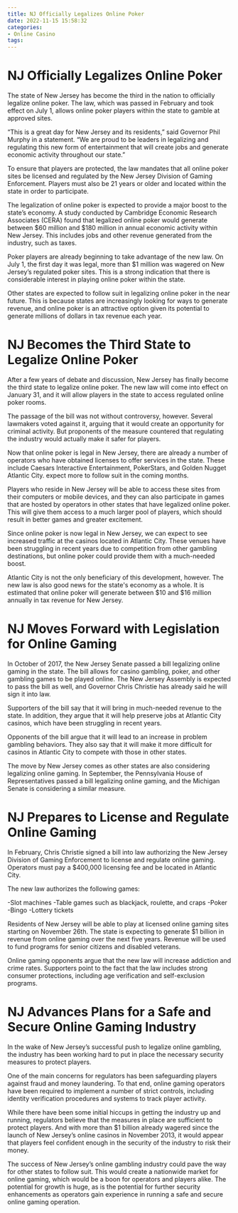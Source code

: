 ```yaml
---
title: NJ Officially Legalizes Online Poker
date: 2022-11-15 15:58:32
categories:
- Online Casino
tags:
---
```



#  NJ Officially Legalizes Online Poker

The state of New Jersey has become the third in the nation to officially legalize online poker. The law, which was passed in February and took effect on July 1, allows online poker players within the state to gamble at approved sites.

“This is a great day for New Jersey and its residents,” said Governor Phil Murphy in a statement. “We are proud to be leaders in legalizing and regulating this new form of entertainment that will create jobs and generate economic activity throughout our state.”

To ensure that players are protected, the law mandates that all online poker sites be licensed and regulated by the New Jersey Division of Gaming Enforcement. Players must also be 21 years or older and located within the state in order to participate.

The legalization of online poker is expected to provide a major boost to the state’s economy. A study conducted by Cambridge Economic Research Associates (CERA) found that legalized online poker would generate between $60 million and $180 million in annual economic activity within New Jersey. This includes jobs and other revenue generated from the industry, such as taxes.

Poker players are already beginning to take advantage of the new law. On July 1, the first day it was legal, more than $1 million was wagered on New Jersey’s regulated poker sites. This is a strong indication that there is considerable interest in playing online poker within the state.

Other states are expected to follow suit in legalizing online poker in the near future. This is because states are increasingly looking for ways to generate revenue, and online poker is an attractive option given its potential to generate millions of dollars in tax revenue each year.

#  NJ Becomes the Third State to Legalize Online Poker

After a few years of debate and discussion, New Jersey has finally become the third state to legalize online poker. The new law will come into effect on January 31, and it will allow players in the state to access regulated online poker rooms.

The passage of the bill was not without controversy, however. Several lawmakers voted against it, arguing that it would create an opportunity for criminal activity. But proponents of the measure countered that regulating the industry would actually make it safer for players.

Now that online poker is legal in New Jersey, there are already a number of operators who have obtained licenses to offer services in the state. These include Caesars Interactive Entertainment, PokerStars, and Golden Nugget Atlantic City. expect more to follow suit in the coming months.

Players who reside in New Jersey will be able to access these sites from their computers or mobile devices, and they can also participate in games that are hosted by operators in other states that have legalized online poker. This will give them access to a much larger pool of players, which should result in better games and greater excitement.

Since online poker is now legal in New Jersey, we can expect to see increased traffic at the casinos located in Atlantic City. These venues have been struggling in recent years due to competition from other gambling destinations, but online poker could provide them with a much-needed boost.

Atlantic City is not the only beneficiary of this development, however. The new law is also good news for the state's economy as a whole. It is estimated that online poker will generate between $10 and $16 million annually in tax revenue for New Jersey.

#  NJ Moves Forward with Legislation for Online Gaming

In October of 2017, the New Jersey Senate passed a bill legalizing online gaming in the state. The bill allows for casino gambling, poker, and other gambling games to be played online. The New Jersey Assembly is expected to pass the bill as well, and Governor Chris Christie has already said he will sign it into law.

Supporters of the bill say that it will bring in much-needed revenue to the state. In addition, they argue that it will help preserve jobs at Atlantic City casinos, which have been struggling in recent years.

Opponents of the bill argue that it will lead to an increase in problem gambling behaviors. They also say that it will make it more difficult for casinos in Atlantic City to compete with those in other states.

The move by New Jersey comes as other states are also considering legalizing online gaming. In September, the Pennsylvania House of Representatives passed a bill legalizing online gaming, and the Michigan Senate is considering a similar measure.

#  NJ Prepares to License and Regulate Online Gaming

In February, Chris Christie signed a bill into law authorizing the New Jersey Division of Gaming Enforcement to license and regulate online gaming. Operators must pay a $400,000 licensing fee and be located in Atlantic City.

The new law authorizes the following games:

-Slot machines
-Table games such as blackjack, roulette, and craps
-Poker
-Bingo
-Lottery tickets

Residents of New Jersey will be able to play at licensed online gaming sites starting on November 26th. The state is expecting to generate $1 billion in revenue from online gaming over the next five years. Revenue will be used to fund programs for senior citizens and disabled veterans.

Online gaming opponents argue that the new law will increase addiction and crime rates. Supporters point to the fact that the law includes strong consumer protections, including age verification and self-exclusion programs.

#  NJ Advances Plans for a Safe and Secure Online Gaming Industry

In the wake of New Jersey’s successful push to legalize online gambling, the industry has been working hard to put in place the necessary security measures to protect players.

One of the main concerns for regulators has been safeguarding players against fraud and money laundering. To that end, online gaming operators have been required to implement a number of strict controls, including identity verification procedures and systems to track player activity.

While there have been some initial hiccups in getting the industry up and running, regulators believe that the measures in place are sufficient to protect players. And with more than $1 billion already wagered since the launch of New Jersey’s online casinos in November 2013, it would appear that players feel confident enough in the security of the industry to risk their money.

The success of New Jersey’s online gambling industry could pave the way for other states to follow suit. This would create a nationwide market for online gaming, which would be a boon for operators and players alike. The potential for growth is huge, as is the potential for further security enhancements as operators gain experience in running a safe and secure online gaming operation.